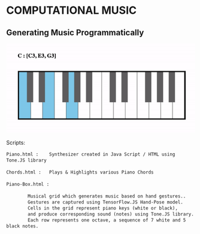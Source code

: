 
#		COMPUTATIONAL MUSIC

## Generating Music Programmatically

![Chords Demo](demos/chords.gif)

Scripts:

	Piano.html : 	Synthesizer created in Java Script / HTML using Tone.JS library

	Chords.html : 	Plays & Highlights various Piano Chords

	Piano-Box.html :

			Musical grid which generates music based on hand gestures..
			Gestures are captured using TensorFlow.JS Hand-Pose model.
			Cells in the grid represent piano keys (white or black),
			and produce corresponding sound (notes) using Tone.JS library.
			Each row represents one octave, a sequence of 7 white and 5 black notes.
